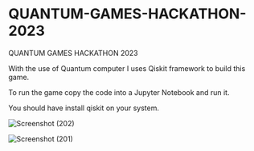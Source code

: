 
# QUANTUM-GAMES-HACKATHON-2023
QUANTUM GAMES HACKATHON 2023

With the use of Quantum computer I uses Qiskit framework to build this game.

To run the game copy the code into a Jupyter Notebook and run it.

You should have install qiskit on your system.

![Screenshot (202)](https://github.com/ogunsegun/QUANTUM-GAMES-HACKATHON-2023/assets/58367625/b2e630d4-caa3-401e-9323-f3fefaa8d44b)

![Screenshot (201)](https://github.com/ogunsegun/QUANTUM-GAMES-HACKATHON-2023/assets/58367625/c590489c-2626-4589-8fae-84df88b92508)

